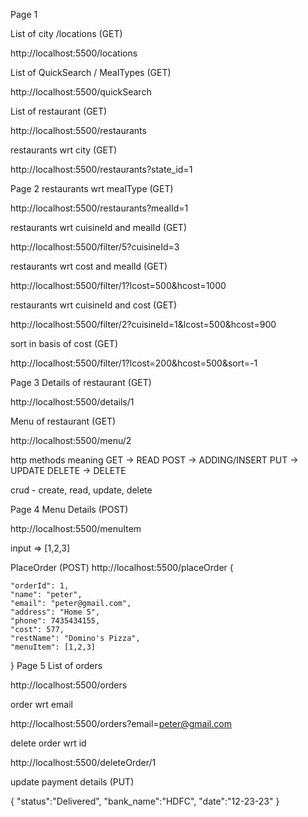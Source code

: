 Page 1

List of city /locations (GET)

http://localhost:5500/locations

List of QuickSearch / MealTypes (GET)

http://localhost:5500/quickSearch

List of restaurant (GET)

http://localhost:5500/restaurants

restaurants wrt city (GET)

http://localhost:5500/restaurants?state_id=1

Page 2
restaurants wrt mealType (GET)

http://localhost:5500/restaurants?mealId=1

restaurants wrt cuisineId and mealId (GET)

http://localhost:5500/filter/5?cuisineId=3

restaurants wrt cost and mealId (GET)

http://localhost:5500/filter/1?lcost=500&hcost=1000

restaurants wrt cuisineId and cost (GET)

http://localhost:5500/filter/2?cuisineId=1&lcost=500&hcost=900

sort in basis of cost (GET)

http://localhost:5500/filter/1?lcost=200&hcost=500&sort=-1

Page 3
Details of restaurant (GET)

http://localhost:5500/details/1

Menu of restaurant (GET)

http://localhost:5500/menu/2

http methods meaning GET -> READ POST -> ADDING/INSERT PUT -> UPDATE DELETE -> DELETE

crud - create, read, update, delete

Page 4
Menu Details (POST)

http://localhost:5500/menuItem

input => [1,2,3]

PlaceOrder (POST)
http://localhost:5500/placeOrder
{

    "orderId": 1,
    "name": "peter",
    "email": "peter@gmail.com",
    "address": "Home 5",
    "phone": 7435434155,
    "cost": 577,
    "restName": "Domino's Pizza",
    "menuItem": [1,2,3]
}
Page 5
List of orders

http://localhost:5500/orders

order wrt email

http://localhost:5500/orders?email=peter@gmail.com

delete order wrt id

http://localhost:5500/deleteOrder/1

update payment details (PUT)

{ "status":"Delivered", "bank_name":"HDFC", "date":"12-23-23" }